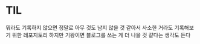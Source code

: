 # TIL
뭐라도 기록하지 않으면 정말로 아무 것도 남지 않을 것 같아서 사소한 거라도 기록해보기 위한 레포지토리 하지만 기왕이면 블로그를 쓰는 게 더 나을 것 같다는 생각도 든다
